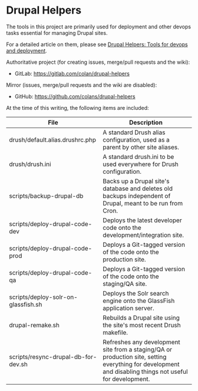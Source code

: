 Drupal Helpers
==============

The tools in this project are primarily used for deployment and other devops
tasks essential for managing Drupal sites.

For a detailed article on them, please see [Drupal Helpers: Tools for devops and deployment](http://colans.net/blog/drupal-helpers-tools-devops-and-deployment).

Authoritative project (for creating issues, merge/pull requests and the wiki):
* GitLab: https://gitlab.com/colan/drupal-helpers

Mirror (issues, merge/pull requests and the wiki are disabled):
* GitHub: https://github.com/colans/drupal-helpers

At the time of this writing, the following items are included:

File | Description
--- | ---
drush/default.alias.drushrc.php | A standard Drush alias configuration, used as a parent by other site aliases.
drush/drush.ini | A standard drush.ini to be used everywhere for Drush configuration.
scripts/backup-drupal-db | Backs up a Drupal site's database and deletes old backups independent of Drupal, meant to be run from Cron.
scripts/deploy-drupal-code-dev | Deploys the latest developer code onto the development/integration site.
scripts/deploy-drupal-code-prod | Deploys a Git-tagged version of the code onto the production site.
scripts/deploy-drupal-code-qa | Deploys a Git-tagged version of the code onto the staging/QA site.
scripts/deploy-solr-on-glassfish.sh | Deploys the Solr search engine onto the GlassFish application server.
drupal-remake.sh | Rebuilds a Drupal site using the site's most recent Drush makefile.
scripts/resync-drupal-db-for-dev.sh | Refreshes any development site from a staging/QA or production site, setting everything for development and disabling things not useful for development.
